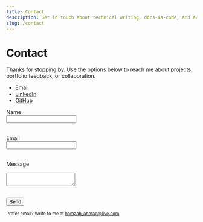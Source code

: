 ```yaml
---
title: Contact
description: Get in touch about technical writing, docs-as-code, and accessibility.
slug: /contact
---
```


# Contact

Thanks for stopping by. Use the options below to reach me about projects, portfolio feedback, or collaboration.

- [Email](mailto:hamzah_ahmad@live.com)
- [LinkedIn](https://www.linkedin.com/in/hamzaha38b9b498)
- [GitHub](https://github.com/hamzah-ahmad22)

<form name="contact" method="POST" action="https://formspree.io/f/xpwjeqrv">
  <label htmlFor="name">Name</label><br />
  <input id="name" name="name" required /><br /><br />

<label htmlFor="email">Email</label><br />
<input id="email" name="_replyto" type="email" required /><br /><br />

<label htmlFor="message">Message</label><br />
<textarea id="message" name="message" rows={6} required></textarea><br /><br />

<button type="submit">Send</button>

</form>

<small>
  Prefer email? Write to me at <a href="mailto:hamzah_ahmad@live.com">hamzah_ahmad@live.com</a>.
</small>
